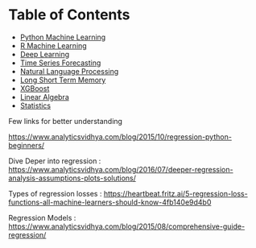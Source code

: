 # Table of Contents
* [Python Machine Learning](https://github.com/khanhnamle1994/applied-machine-learning/tree/master/Machine-Learning-Python)
* [R Machine Learning](https://github.com/khanhnamle1994/applied-machine-learning/tree/master/Machine-Learning-R)
* [Deep Learning](https://github.com/khanhnamle1994/applied-machine-learning/tree/master/Deep-Learning)
* [Time Series Forecasting](https://github.com/khanhnamle1994/applied-machine-learning/tree/master/Time-Series-Forecasting)
* [Natural Language Processing](https://github.com/khanhnamle1994/applied-machine-learning/tree/master/Natural-Language-Processing)
* [Long Short Term Memory](https://github.com/khanhnamle1994/applied-machine-learning/tree/master/Long-Short-Term-Memory)
* [XGBoost](https://github.com/khanhnamle1994/applied-machine-learning/tree/master/XGBoost)
* [Linear Algebra](https://github.com/khanhnamle1994/applied-machine-learning/tree/master/Linear-Algebra)
* [Statistics](https://github.com/khanhnamle1994/applied-machine-learning/tree/master/Statistics)


Few links for better understanding

https://www.analyticsvidhya.com/blog/2015/10/regression-python-beginners/

Dive Deper into regression : https://www.analyticsvidhya.com/blog/2016/07/deeper-regression-analysis-assumptions-plots-solutions/

Types of regression losses : https://heartbeat.fritz.ai/5-regression-loss-functions-all-machine-learners-should-know-4fb140e9d4b0

Regression Models : https://www.analyticsvidhya.com/blog/2015/08/comprehensive-guide-regression/
